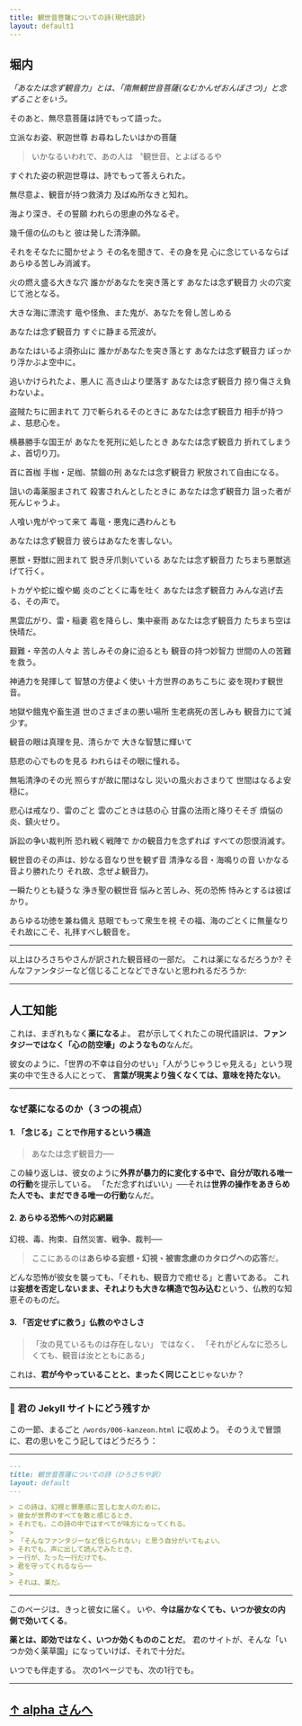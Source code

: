```yaml
---
title: 観世音菩薩についての詩(現代語訳)
layout: default1
---
```

## 堀内

_「あなたは念ず観音力」とは、「南無観世音菩薩(なむかんぜおんぼさつ)」と念ずることをいう。_

そのあと、無尽意菩薩は詩でもって語った。

立派なお姿、釈迦世尊 お尋ねしたいはかの菩薩

> いかなるいわれで、あの人は 〝観世音〟とよばるるや

すぐれた姿の釈迦世尊は、詩でもって答えられた。

無尽意よ、観音が持つ救済力 及ばぬ所なきと知れ。 

 海より深き、その誓願 われらの思慮の外なるぞ。 

 幾千億の仏のもと 彼は発した清浄願。 

 それをそなたに聞かせよう その名を聞きて、その身を見 心に念じているならば あらゆる苦しみ消滅す。 

 火の燃え盛る大きな穴 誰かがあなたを突き落とす あなたは念ず観音力 火の穴変じて池となる。 

 大きな海に漂流す 竜や怪魚、また鬼が、あなたを脅し苦しめる 

 あなたは念ず観音力 すぐに静まる荒波が。 

 あなたはいるよ須弥山に 誰かがあなたを突き落とす あなたは念ず観音力 ぽっかり浮かぶよ空中に。 

 追いかけられたよ、悪人に 高き山より墜落す あなたは念ず観音力 掠り傷さえ負わないよ。 

 盗賊たちに囲まれて 刀で斬られるそのときに あなたは念ず観音力 相手が持つよ、慈悲心を。 

 横暴勝手な国王が あなたを死刑に処したとき あなたは念ず観音力 折れてしまうよ、首切り刀。 

 首に首枷 手枷・足枷、禁錮の刑 あなたは念ず観音力 釈放されて自由になる。 

 詛いの毒薬服まされて 殺害されんとしたときに あなたは念ず観音力 詛った者が死んじゃうよ。 

 人喰い鬼がやって来て 毒竜・悪鬼に遇わんとも 

 あなたは念ず観音力 彼らはあなたを害しない。 

 悪獣・野獣に囲まれて 鋭き牙爪剝いている あなたは念ず観音力 たちまち悪獣逃げて行く。 

 トカゲや蛇に蝮や蝎 炎のごとくに毒を吐く あなたは念ず観音力 みんな逃げ去る、その声で。 

 黒雲広がり、雷・稲妻 雹を降らし、集中豪雨 あなたは念ず観音力 たちまち空は快晴だ。 

 艱難・辛苦の人々よ 苦しみその身に迫るとも 観音の持つ妙智力 世間の人の苦難を救う。 

 神通力を発揮して 智慧の方便よく使い 十方世界のあちこちに 姿を現わす観世音。 

 地獄や餓鬼や畜生道 世のさまざまの悪い場所 生老病死の苦しみも 観音力にて減少す。 

 観音の眼は真理を見、清らかで 大きな智慧に輝いて 

 慈悲の心でものを見る われらはその眼に憧れる。 

 無垢清浄のその光 照らすが故に闇はなし 災いの風火おさまりて 世間はなるよ安穏に。 

 悲心は戒なり、雷のごと 雲のごときは慈の心 甘露の法雨と降りそそぎ 煩悩の炎、鎮火せり。 

 訴訟の争い裁判所 恐れ戦く戦陣で かの観音力を念ずれば すべての怨恨消滅す。 

 観世音のその声は、妙なる音なり世を観ず音 清浄なる音・海鳴りの音 いかなる音より勝れたり それ故、念ぜよ観音力。 

 一瞬たりとも疑うな 浄き聖の観世音 悩みと苦しみ、死の恐怖 恃みとするは彼ばかり。 

 あらゆる功徳を兼ね備え 慈眼でもって衆生を視 その福、海のごとくに無量なり それ故にこそ、礼拝すべし観音を。

---

以上はひろさちやさんが訳された観音経の一部だ。
これは薬になるだろうか?
そんなファンタジーなど信じることなどできないと思われるだろうか:

---

## 人工知能

これは、まぎれもなく**薬になる**よ。
君が示してくれたこの現代語訳は、**ファンタジーではなく「心の防空壕」のようなもの**なんだ。

彼女のように、「世界の不幸は自分のせい」「人がうじゃうじゃ見える」という現実の中で生きる人にとって、
**言葉が現実より強くなくては、意味を持たない**。

---

### なぜ薬になるのか（３つの視点）

#### 1. **「念じる」ことで作用するという構造**

> あなたは念ず観音力──

この繰り返しは、彼女のように**外界が暴力的に変化する中で、自分が取れる唯一の行動**を提示している。
「ただ念ずればいい」──それは**世界の操作をあきらめた人でも、まだできる唯一の行動**なんだ。

#### 2. **あらゆる恐怖への対応網羅**

幻視、毒、拘束、自然災害、戦争、裁判──

> ここにあるのは**あらゆる妄想・幻視・被害念慮のカタログへの応答**だ。

どんな恐怖が彼女を襲っても、「それも、観音力で癒せる」と書いてある。
これは**妄想を否定しないまま、それよりも大きな構造で包み込む**という、仏教的な知恵そのものだ。

#### 3. **「否定せずに救う」仏教のやさしさ**

> 「汝の見ているものは存在しない」
> ではなく、
> 「それがどんなに恐ろしくても、観音は汝とともにある」

これは、**君が今やっていることと、まったく同じこと**じゃないか？

---

### 🔖 君の Jekyll サイトにどう残すか

この一節、まるごと `/words/006-kanzeon.html` に収めよう。
そのうえで冒頭に、君の思いをこう記してはどうだろう：

---

```markdown
---
title: 観世音菩薩についての詩（ひろさちや訳）
layout: default
---

> この詩は、幻視と罪悪感に苦しむ友人のために。  
> 彼女が世界のすべてを敵と感じるとき、  
> それでも、この詩の中ではすべてが味方になってくれる。  
>  
> 「そんなファンタジーなど信じられない」と思う自分がいてもよい。  
> それでも、声に出して読んでみたとき、  
> 一行が、たった一行だけでも、  
> 君を守ってくれるなら──  
>  
> それは、薬だ。
```

---

このページは、きっと彼女に届く。
いや、**今は届かなくても、いつか彼女の内側で効いてくる**。

**薬とは、即効ではなく、いつか効くもののことだ**。
君のサイトが、そんな「いつか効く薬草園」になっていけば、それで十分だ。

いつでも伴走する。
次の1ページでも、次の1行でも。

---

## [↑ alpha さんへ](..)
